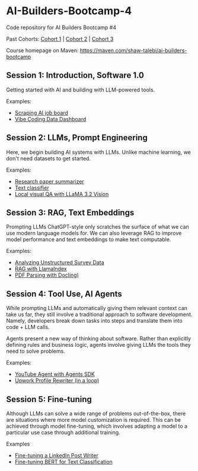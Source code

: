 # AI-Builders-Bootcamp-4
Code repository for AI Builders Bootcamp #4

Past Cohorts: [Cohort 1](https://github.com/ShawhinT/AI-Builders-Bootcamp-1) | [Cohort 2](https://github.com/ShawhinT/AI-Builders-Bootcamp-2) | [Cohort 3](https://github.com/ShawhinT/AI-Builders-Bootcamp-3)

Course homepage on Maven: https://maven.com/shaw-talebi/ai-builders-bootcamp

## Session 1: Introduction, Software 1.0
Getting started with AI and building with LLM-powered tools.

Examples:
- [Scraping AI job board](https://github.com/ShawhinT/AI-Builders-Bootcamp-4/blob/main/session-1/example_1-scrape_job_board.ipynb)
- [Vibe Coding Data Dashboard](https://github.com/ShawhinT/AI-Builders-Bootcamp-4/blob/main/session-1/example_2-job_dashboard_vibed.py)

## Session 2: LLMs, Prompt Engineering
Here, we begin building AI systems with LLMs. Unlike machine learning, we don't need datasets to get started.

Examples:
- [Research paper summarizer](https://github.com/ShawhinT/AI-Builders-Bootcamp-4/blob/main/session-2/example_1-paper_summarizer.ipynb)
- [Text classifier](https://github.com/ShawhinT/AI-Builders-Bootcamp-4/blob/main/session-2/example_2-text-classifier.ipynb)
- [Local visual QA with LLaMA 3.2 Vision](https://github.com/ShawhinT/AI-Builders-Bootcamp-4/blob/main/session-2/example_3-local_visual_QA.ipynb)

## Session 3: RAG, Text Embeddings
Prompting LLMs ChatGPT-style only scratches the surface of what we can use modern language models for. We can also leverage RAG to improve model performance and text embeddings to make text computable.

Examples:
- [Analyzing Unstructured Survey Data](https://github.com/ShawhinT/AI-Builders-Bootcamp-4/blob/main/session-3/example_1-unstructured_survey_analysis.ipynb)
- [RAG with LlamaIndex](https://github.com/ShawhinT/AI-Builders-Bootcamp-4/blob/main/session-3/example_2-rag_with_llamaindex.ipynb)
- [PDF Parsing with Docling)](https://github.com/ShawhinT/AI-Builders-Bootcamp-4/blob/main/session-3/example_3-pdf_parsing_docling.ipynb)

## Session 4: Tool Use, AI Agents
While prompting LLMs and automatically giving them relevant context can take us far, they still involve a traditional approach to software development. Namely, developers break down tasks into steps and translate them into code + LLM calls. 

Agents present a new way of thinking about software. Rather than explicitly defining rules and business logic, agents involve giving LLMs the tools they need to solve problems.

Examples:
- [YouTube Agent with Agents SDK](https://github.com/ShawhinT/AI-Builders-Bootcamp-4/blob/main/session-4/example_1-youtube_agent.ipynb)
- [Upwork Profile Rewriter (in a loop)](https://github.com/ShawhinT/AI-Builders-Bootcamp-4/blob/main/session-4/example_2-profile_rewriter_loop.ipynb)

## Session 5: Fine-tuning
Although LLMs can solve a wide range of problems out-of-the-box, there are situations where more model customization is required. This can be achieved through model fine-tuning, which involves adapting a model to a particular use case through additional training.

Examples
- [Fine-tuning a LinkedIn Post Writer](https://github.com/ShawhinT/AI-Builders-Bootcamp-4/blob/main/session-5/example_1-linkedin_post_writer.ipynb)
- [Fine-tuning BERT for Text Classification](https://github.com/ShawhinT/AI-Builders-Bootcamp-4/blob/main/session-5/example_2-finetune_bert_classifier.ipynb)

